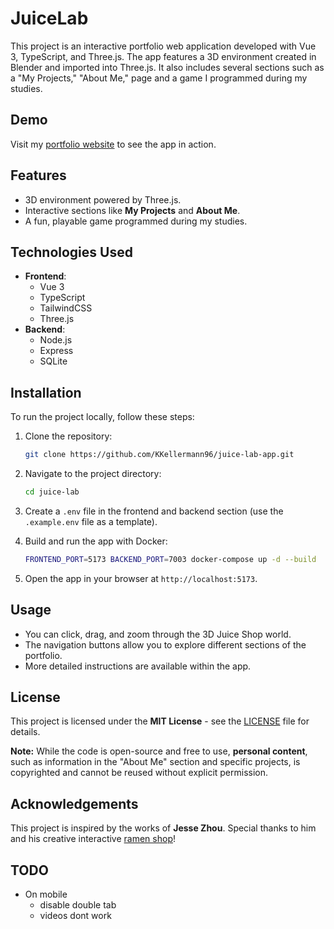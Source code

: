 # JuiceLab

This project is an interactive portfolio web application developed with Vue 3, TypeScript, and Three.js. The app features a 3D environment created in Blender and imported into Three.js. It also includes several sections such as a "My Projects," "About Me," page and a game I programmed during my studies.

## Demo

Visit my [portfolio website](https://kellermannk.com/) to see the app in action.

## Features

- 3D environment powered by Three.js.
- Interactive sections like **My Projects** and **About Me**.
- A fun, playable game programmed during my studies.

## Technologies Used

- **Frontend**:
  - Vue 3
  - TypeScript
  - TailwindCSS
  - Three.js
- **Backend**:
  - Node.js
  - Express
  - SQLite

## Installation

To run the project locally, follow these steps:

1. Clone the repository:

   ```bash
   git clone https://github.com/KKellermann96/juice-lab-app.git
   ```

2. Navigate to the project directory:

   ```bash
   cd juice-lab
   ```

3. Create a `.env` file in the frontend and backend section (use the `.example.env` file as a template).

4. Build and run the app with Docker:

   ```bash
   FRONTEND_PORT=5173 BACKEND_PORT=7003 docker-compose up -d --build
   ```

5. Open the app in your browser at `http://localhost:5173`.

## Usage

- You can click, drag, and zoom through the 3D Juice Shop world.
- The navigation buttons allow you to explore different sections of the portfolio.
- More detailed instructions are available within the app.

## License

This project is licensed under the **MIT License** - see the [LICENSE](./LICENSE) file for details.

**Note:** While the code is open-source and free to use, **personal content**, such as information in the "About Me" section and specific projects, is copyrighted and cannot be reused without explicit permission.

## Acknowledgements

This project is inspired by the works of **Jesse Zhou**. Special thanks to him and his creative interactive [ramen shop](https://jesse-zhou.medium.com/jesses-ramen-case-study-77bae77ab5f0)!

## TODO

- On mobile
  - disable double tab
  - videos dont work
